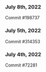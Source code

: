 ### July 8th, 2022

Commit #198737

### July 5th, 2022

Commit #314353


### July 4th, 2022

Commit #72281

